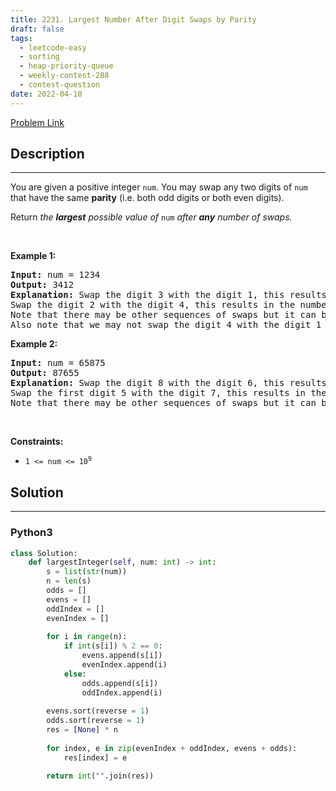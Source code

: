 ```yaml
---
title: 2231. Largest Number After Digit Swaps by Parity
draft: false
tags: 
  - leetcode-easy
  - sorting
  - heap-priority-queue
  - weekly-contest-288
  - contest-question
date: 2022-04-10
---
```


[Problem Link](https://leetcode.com/problems/largest-number-after-digit-swaps-by-parity/)

## Description

---
<p>You are given a positive integer <code>num</code>. You may swap any two digits of <code>num</code> that have the same <strong>parity</strong> (i.e. both odd digits or both even digits).</p>

<p>Return<em> the <strong>largest</strong> possible value of </em><code>num</code><em> after <strong>any</strong> number of swaps.</em></p>

<p>&nbsp;</p>
<p><strong class="example">Example 1:</strong></p>

<pre>
<strong>Input:</strong> num = 1234
<strong>Output:</strong> 3412
<strong>Explanation:</strong> Swap the digit 3 with the digit 1, this results in the number 3214.
Swap the digit 2 with the digit 4, this results in the number 3412.
Note that there may be other sequences of swaps but it can be shown that 3412 is the largest possible number.
Also note that we may not swap the digit 4 with the digit 1 since they are of different parities.
</pre>

<p><strong class="example">Example 2:</strong></p>

<pre>
<strong>Input:</strong> num = 65875
<strong>Output:</strong> 87655
<strong>Explanation:</strong> Swap the digit 8 with the digit 6, this results in the number 85675.
Swap the first digit 5 with the digit 7, this results in the number 87655.
Note that there may be other sequences of swaps but it can be shown that 87655 is the largest possible number.
</pre>

<p>&nbsp;</p>
<p><strong>Constraints:</strong></p>

<ul>
	<li><code>1 &lt;= num &lt;= 10<sup>9</sup></code></li>
</ul>


## Solution

---
### Python3
``` py title='largest-number-after-digit-swaps-by-parity'
class Solution:
    def largestInteger(self, num: int) -> int:
        s = list(str(num))
        n = len(s)
        odds = []
        evens = []
        oddIndex = []
        evenIndex = []
        
        for i in range(n):
            if int(s[i]) % 2 == 0:
                evens.append(s[i])
                evenIndex.append(i)
            else:
                odds.append(s[i])
                oddIndex.append(i)
                
        evens.sort(reverse = 1)
        odds.sort(reverse = 1)
        res = [None] * n
        
        for index, e in zip(evenIndex + oddIndex, evens + odds):
            res[index] = e

        return int("".join(res))
        
        
```


